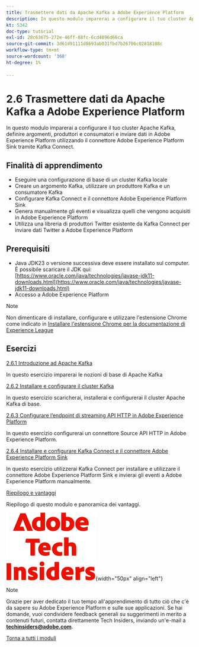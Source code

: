```yaml
---
title: Trasmettere dati da Apache Kafka a Adobe Experience Platform
description: In questo modulo imparerai a configurare il tuo cluster Apache Kafka, definire argomenti, produttori e consumatori e inviare dati in Adobe Experience Platform utilizzando il connettore Adobe Experience Platform Sink per Kafka Connect.
kt: 5342
doc-type: tutorial
exl-id: 28c63675-272e-46ff-88fc-6cd4096d66ca
source-git-commit: 3d61d91111d8693ab031fbd7b26706c02818108c
workflow-type: tm+mt
source-wordcount: '368'
ht-degree: 1%

---
```


# 2.6 Trasmettere dati da Apache Kafka a Adobe Experience Platform

In questo modulo imparerai a configurare il tuo cluster Apache Kafka, definire argomenti, produttori e consumatori e inviare dati in Adobe Experience Platform utilizzando il connettore Adobe Experience Platform Sink tramite Kafka Connect.

## Finalità di apprendimento

- Eseguire una configurazione di base di un cluster Kafka locale
- Creare un argomento Kafka, utilizzare un produttore Kafka e un consumatore Kafka
- Configurare Kafka Connect e il connettore Adobe Experience Platform Sink
- Genera manualmente gli eventi e visualizza quelli che vengono acquisiti in Adobe Experience Platform
- Utilizza una libreria di produttori Twitter esistente da Kafka Connect per inviare dati Twitter a Adobe Experience Platform

## Prerequisiti

- Java JDK23 o versione successiva deve essere installato sul computer. È possibile scaricare il JDK qui: [https://www.oracle.com/java/technologies/javase-jdk11-downloads.html](https://www.oracle.com/java/technologies/javase-jdk11-downloads.html)
- Accesso a Adobe Experience Platform

>[!NOTE]
>
>Non dimenticare di installare, configurare e utilizzare l&#39;estensione Chrome come indicato in [Installare l&#39;estensione Chrome per la documentazione di Experience League](../../../getting-started/gettingstarted/ex1.md)

## Esercizi

[2.6.1 Introduzione ad Apache Kafka](./ex1.md)

In questo esercizio imparerai le nozioni di base di Apache Kafka

[2.6.2 Installare e configurare il cluster Kafka](./ex2.md)

In questo esercizio scaricherai, installerai e configurerai il cluster Apache Kafka di base.

[2.6.3 Configurare l’endpoint di streaming API HTTP in Adobe Experience Platform](./ex3.md)

In questo esercizio configurerai un connettore Source API HTTP in Adobe Experience Platform.

[2.6.4 Installare e configurare Kafka Connect e il connettore Adobe Experience Platform Sink](./ex4.md)

In questo esercizio utilizzerai Kafka Connect per installare e utilizzare il connettore Adobe Experience Platform Sink e invierai gli eventi a Adobe Experience Platform manualmente.

[Riepilogo e vantaggi](./summary.md)

Riepilogo di questo modulo e panoramica dei vantaggi.

![Informazioni tecniche](./../../../../assets/images/techinsiders.png){width="50px" align="left"}

>[!NOTE]
>
>Grazie per aver dedicato il tuo tempo all&#39;apprendimento di tutto ciò che c&#39;è da sapere su Adobe Experience Platform e sulle sue applicazioni. Se hai domande, vuoi condividere feedback generali su suggerimenti in merito a contenuti futuri, contatta direttamente Tech Insiders, inviando un&#39;e-mail a **techinsiders@adobe.com**.

[Torna a tutti i moduli](./../../../../overview.md)
